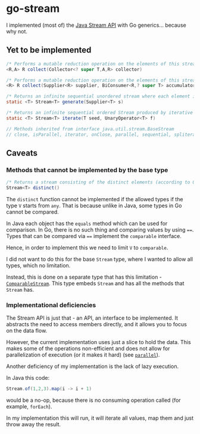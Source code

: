 # go-stream

I implemented (most of) the [Java Stream API](https://docs.oracle.com/javase/8/docs/api/java/util/stream/Stream.html) with Go generics... because why not.

## Yet to be implemented

```java
/* Performs a mutable reduction operation on the elements of this stream using a Collector. */
<R,A> R collect(Collector<? super T,A,R> collector)

/* Performs a mutable reduction operation on the elements of this stream. */
<R> R collect(Supplier<R> supplier, BiConsumer<R,? super T> accumulator, BiConsumer<R,R> combiner)

/* Returns an infinite sequential unordered stream where each element is generated by the provided Supplier. */
static <T> Stream<T> generate(Supplier<T> s)

/* Returns an infinite sequential ordered Stream produced by iterative application of a function f to an initial element seed, producing a Stream consisting of seed, f(seed), f(f(seed)), etc. */
static <T> Stream<T> iterate(T seed, UnaryOperator<T> f)

// Methods inherited from interface java.util.stream.BaseStream
// close, isParallel, iterator, onClose, parallel, sequential, spliterator, unordered
```

## Caveats

### Methods that cannot be implemented by the base type

```java
/* Returns a stream consisting of the distinct elements (according to Object.equals(Object)) of this stream. */
Stream<T> distinct()
```

The `distinct` function cannot be implemented if the allowed types if the type `V` starts from `any`.
That is because unlike in Java, some types in Go cannot be compared.

In Java each object has the `equals` method which can be used for comparison.
In Go, there is no such thing and comparing values by using `==`.
Types that can be compared via `==` implement the `comparable` interface.

Hence, in order to implement this we need to limit `V` to `comparable`.

I did not want to do this for the base `Stream` type, where I wanted to allow all types, which no limitation.

Instead, this is done on a separate type that has this limitation - [`ComparableStream`](stream/comparable_stream.go).
This type embeds `Stream` and has all the methods that `Stream` has.

### Implementational deficiencies

The Stream API is just that - an API, an interface to be implemented.
It abstracts the need to access members directly, and it allows you to focus on the data flow.

However, the current implementation uses just a slice to hold the data.
This makes some of the operations non-efficient and does not allow for parallelization of execution (or it makes it hard) (see [`parallel`](https://docs.oracle.com/javase/8/docs/api/java/util/stream/BaseStream.html#parallel--)).

Another deficiency of my implementation is the lack of lazy execution.

In Java this code:

```java
Stream.of(1,2,3).map(i -> i + 1)
```

would be a no-op, because there is no consuming operation called (for example, `forEach`).

In my implementation this will run, it will iterate all values, map them and just throw away the result.
